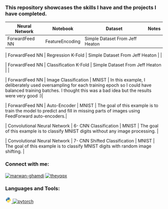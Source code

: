 
<h3 align="left">This repository showcases the skills I have and the projects I have completed.</h3>

| **Neural Network**        | **Notebook**          | **Dataset**                       |          Notes      |
|---------------------------|-----------------------|-----------------------------------|---------------------|
|    ForwardFeed NN        | FeatureEncoding       | Simple Dataset From Jeff Heaton   |                     |

|    ForwardFeed NN        | Regression K-Fold     | Simple Dataset From Jeff Heaton   |                     |

|    ForwardFeed NN        | Classification K-Fold | Simple Dataset From Jeff Heaton   |                     |

|    ForwardFeed NN        | Image Classification  | MNIST | In this example, I deliberately used oversampling for each training epoch so I could have balanced training batches. I thought this was a bad idea but the results were very good :)|

|    ForwardFeed NN        | Auto-Encoder | MNIST | The goal of this example is to train the model to predict and fill in missing parts of images using FeedForward auto-encoders.|

|    Convolutional Neural Network | 6- CNN Classification | MNIST | The goal of this example is to classify MNIST digits without any image processing. |

|    Convolutional Neural Network | 7- CNN Shifted Classification | MNIST | The goal of this example is to classify MNIST digits with random image shifting. |








<h3 align="left">Connect with me:</h3>
<p align="left">
<a href="https://linkedin.com/in/marwan-ghamdi" target="blank"><img align="center" src="https://raw.githubusercontent.com/rahuldkjain/github-profile-readme-generator/master/src/images/icons/Social/linked-in-alt.svg" alt="marwan-ghamdi" height="20" width="20" /></a>
<a href="https://kaggle.com/theyqqx" target="blank"><img align="center" src="https://raw.githubusercontent.com/rahuldkjain/github-profile-readme-generator/master/src/images/icons/Social/kaggle.svg" alt="theyqqx" height="20" width="20" /></a>
</p>

<h3 align="left">Languages and Tools:</h3>
<p align="left"> <a href="https://www.python.org" target="_blank" rel="noreferrer"> <img src="https://raw.githubusercontent.com/devicons/devicon/master/icons/python/python-original.svg" alt="python" height="20" width="20"/> </a> <a href="https://pytorch.org/" target="_blank" rel="noreferrer"> <img src="https://www.vectorlogo.zone/logos/pytorch/pytorch-icon.svg" alt="pytorch" height="20" width="20"/> </a> </p>

